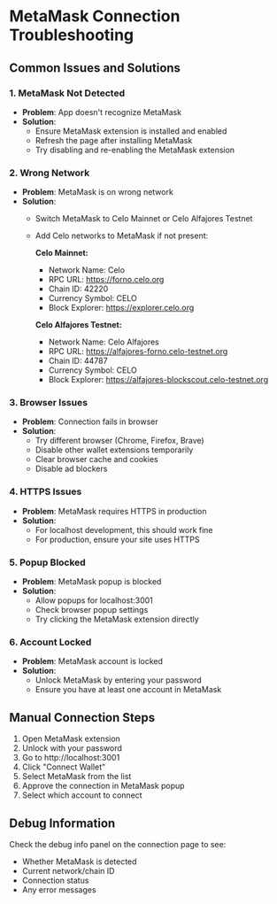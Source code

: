 # MetaMask Connection Troubleshooting

## Common Issues and Solutions

### 1. MetaMask Not Detected
- **Problem**: App doesn't recognize MetaMask
- **Solution**: 
  - Ensure MetaMask extension is installed and enabled
  - Refresh the page after installing MetaMask
  - Try disabling and re-enabling the MetaMask extension

### 2. Wrong Network
- **Problem**: MetaMask is on wrong network
- **Solution**: 
  - Switch MetaMask to Celo Mainnet or Celo Alfajores Testnet
  - Add Celo networks to MetaMask if not present:
    
    **Celo Mainnet:**
    - Network Name: Celo
    - RPC URL: https://forno.celo.org
    - Chain ID: 42220
    - Currency Symbol: CELO
    - Block Explorer: https://explorer.celo.org

    **Celo Alfajores Testnet:**
    - Network Name: Celo Alfajores
    - RPC URL: https://alfajores-forno.celo-testnet.org
    - Chain ID: 44787
    - Currency Symbol: CELO
    - Block Explorer: https://alfajores-blockscout.celo-testnet.org

### 3. Browser Issues
- **Problem**: Connection fails in browser
- **Solution**:
  - Try different browser (Chrome, Firefox, Brave)
  - Disable other wallet extensions temporarily
  - Clear browser cache and cookies
  - Disable ad blockers

### 4. HTTPS Issues
- **Problem**: MetaMask requires HTTPS in production
- **Solution**:
  - For localhost development, this should work fine
  - For production, ensure your site uses HTTPS

### 5. Popup Blocked
- **Problem**: MetaMask popup is blocked
- **Solution**:
  - Allow popups for localhost:3001
  - Check browser popup settings
  - Try clicking the MetaMask extension directly

### 6. Account Locked
- **Problem**: MetaMask account is locked
- **Solution**:
  - Unlock MetaMask by entering your password
  - Ensure you have at least one account in MetaMask

## Manual Connection Steps

1. Open MetaMask extension
2. Unlock with your password
3. Go to http://localhost:3001
4. Click "Connect Wallet"
5. Select MetaMask from the list
6. Approve the connection in MetaMask popup
7. Select which account to connect

## Debug Information

Check the debug info panel on the connection page to see:
- Whether MetaMask is detected
- Current network/chain ID
- Connection status
- Any error messages
